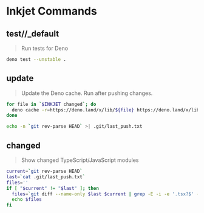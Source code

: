 # Inkjet Commands

## test//\_default

> Run tests for Deno

```sh
deno test --unstable .
```

## update

> Update the Deno cache. Run after pushing changes.

```bash
for file in `$INKJET changed`; do
  deno cache -r=https://deno.land/x/lib/${file} https://deno.land/x/lib/${file}
done

echo -n `git rev-parse HEAD` >| .git/last_push.txt
```

## changed

> Show changed TypeScript/JavaScript modules

```sh
current=`git rev-parse HEAD`
last=`cat .git/last_push.txt`
files=''
if [ "$current" != "$last" ]; then
  files=`git diff --name-only $last $current | grep -E -i -e '.tsx?$' -e '.jsx?$' | grep -E -v '^npm/'`
  echo $files
fi
```
